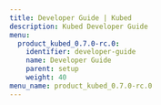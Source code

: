 ```yaml
---
title: Developer Guide | Kubed
description: Kubed Developer Guide
menu:
  product_kubed_0.7.0-rc.0:
    identifier: developer-guide
    name: Developer Guide
    parent: setup
    weight: 40
menu_name: product_kubed_0.7.0-rc.0
---
```

